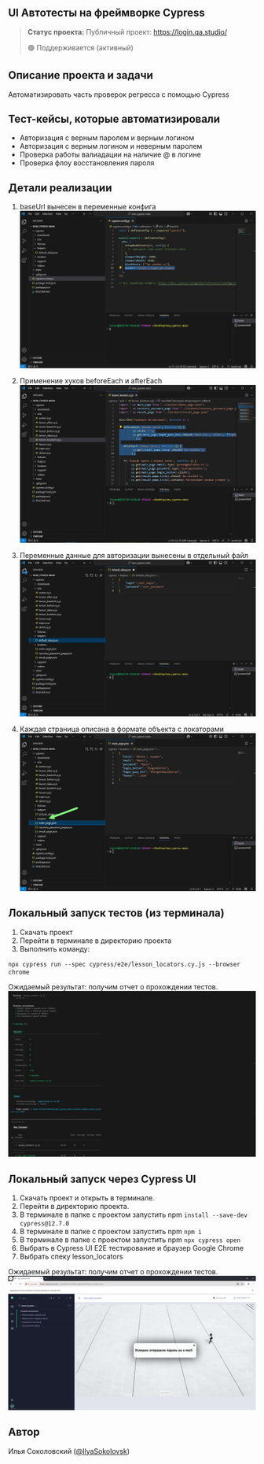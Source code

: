 <h2>UI Автотесты на фреймворке Cypress</h2>

> **Статус проекта:**
> Публичный проект: https://login.qa.studio/
> 
> 🟢 Поддерживается (активный) 

## Описание проекта и задачи
Автоматизировать часть проверок регресса с помощью Cypress

## Тест-кейсы, которые автоматизировали
* Авторизация с верным паролем и верным логином
* Авторизация c верным логином и неверным паролем
* Проверка работы валиадации на наличие @ в логине
* Проверка флоу восстановления пароля

## Детали реализации

1. baseUrl вынесен в переменные конфига
![image](https://raw.githubusercontent.com/IlyaSokolovsky-QA/cypress_autotests/refs/heads/main/baseUrl.png)

2. Применение хуков beforeEach и afterEach
![image](https://raw.githubusercontent.com/IlyaSokolovsky-QA/cypress_autotests/refs/heads/main/hooks.png)

3. Переменные данные для авторизации вынесены в отдельный файл
![image](https://raw.githubusercontent.com/IlyaSokolovsky-QA/cypress_autotests/refs/heads/main/user_data.png)

4. Каждая страница описана в формате объекта с локаторами
![image](https://raw.githubusercontent.com/IlyaSokolovsky-QA/cypress_autotests/refs/heads/main/locators.png)

## Локальный запуск тестов (из терминала)
1. Скачать проект
2. Перейти в терминале в директорию проекта
2. Выполнить команду:
```
npx cypress run --spec cypress/e2e/lesson_locators.cy.js --browser chrome
```
Ожидаемый результат: получим отчет о прохождении тестов.
![image](https://raw.githubusercontent.com/IlyaSokolovsky-QA/cypress_autotests/refs/heads/main/cypress_bash.png)


## Локальный запуск через Cypress UI
1. Скачать проект и открыть в терминале.
2. Перейти в директорию проекта.
3. В терминале в папке с проектом запустить npm `install --save-dev cypress@12.7.0`
4. В терминале в папке с проектом запустить npm `npm i`
5. В терминале в папке с проектом запустить npm `npx cypress open`
6. Выбрать в Cypress UI E2E тестирование и браузер Google Chrome
7. Выбрать спеку lesson_locators

Ожидаемый результат: получим отчет о прохождении тестов.
![image](https://raw.githubusercontent.com/IlyaSokolovsky-QA/cypress_autotests/refs/heads/main/Cypress_UI.png)


## Автор

Илья Соколовский ([@IlyaSokolovsk](https://t.me/IlyaSokolovsk))
